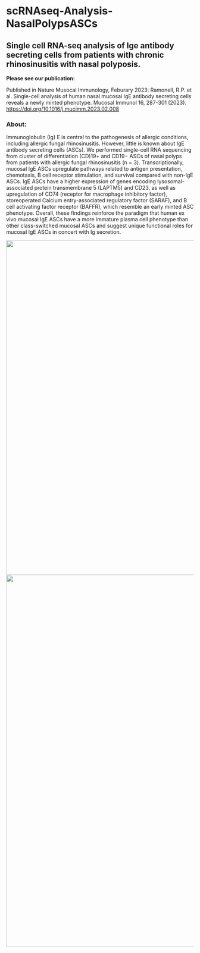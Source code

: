 # scRNAseq-Analysis-NasalPolypsASCs
## Single cell RNA-seq analysis of Ige antibody secreting cells from patients with chronic rhinosinusitis with nasal polyposis.

**Please see our publication:** 

Published in Nature Musocal Immunology, Feburary 2023:
Ramonell, R.P. et al. Single-cell analysis of human nasal mucosal IgE antibody secreting cells reveals a newly minted phenotype. Mucosal Immunol 16, 287-301 (2023).
https://doi.org/10.1016/j.mucimm.2023.02.008

### About:

Immunoglobulin (Ig) E is central to the pathogenesis of allergic conditions, including allergic fungal rhinosinusitis. However, little is known about IgE antibody secreting cells (ASCs). We performed single-cell RNA sequencing from cluster of differentiation (CD)19+ and CD19− ASCs of nasal polyps from patients with allergic fungal rhinosinusitis (n = 3). Transcriptionally, mucosal IgE ASCs upregulate pathways related to antigen presentation, chemotaxis, B cell receptor stimulation, and survival compared with non-IgE ASCs.  IgE ASCs have a higher expression of genes encoding lysosomal-associated protein transmembrane 5 (LAPTM5) and CD23, as well as upregulation of CD74 (receptor for macrophage inhibitory factor), storeoperated Calcium entry-associated regulatory factor (SARAF), and B cell activating factor receptor (BAFFR), which resemble an early minted ASC phenotype. Overall, these findings reinforce the paradigm that human ex vivo mucosal IgE ASCs have a more immature plasma cell phenotype than other class-switched mucosal ASCs and suggest unique functional roles for mucosal IgE ASCs in concert with Ig secretion.

<img src="https://github.com/mbr0wn1995/scRNAseq-Analysis-NasalPolypsASCs/blob/main/umaps.jpg" width="750" height="900">  
<img src="https://github.com/mbr0wn1995/scRNAseq-Analysis-NasalPolypsASCs/blob/main/gex.jpg" width="750" height="1000">





